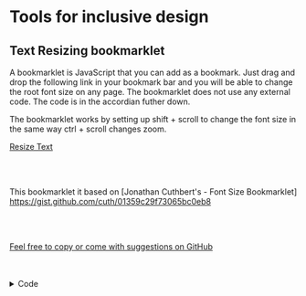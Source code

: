 # Tools for inclusive design

## Text Resizing bookmarklet

A bookmarklet is JavaScript that you can add as a bookmark. Just drag and drop the following link in your bookmark bar and you will be able to change the root font size on any page. The bookmarklet does not use any external code. The code is in the accordian futher down.

The bookmarklet works by setting up shift + scroll to change the font size in the same way ctrl + scroll changes zoom.

<a href='javascript:(function () {"use strict";var baseFontSize = parseInt(getComputedStyle(document.documentElement, null)["font-size"]);var scaling = 100;var el = document.createElement("div");el.style.border = "1px solid black";el.innerText = "Shift + scroll to change text size";el.style.position = "fixed";el.style.position = "inline-block";el.style.background = "white";el.style.padding = "10px";el.style.left = "20px";el.style.top = "20px";el.style.zIndex = "10000";document.body.appendChild(el);setTimeout(() => {document.body.removeChild(el);}, 3000);var timer;document.addEventListener("wheel", function (e) {if (!e.shiftKey) return;e.preventDefault();if (e.wheelDelta > 0) {scaling += 25;} else {scaling -= 25;}el.innerHTML = `${scaling.toString()}%`;el.style.left = e.clientX;el.style.top = e.clientY;document.body.appendChild(el);timer = Date.now();setTimeout(() => {if (Date.now() - timer > 800 && document.body.contains(el)) {document.body.removeChild(el);}}, 1000);document.documentElement.style.fontSize = (baseFontSize * scaling) / 100 + "px";});})();'>Resize Text</a>

<br/>
<br/>

This bookmarklet it based on [Jonathan Cuthbert's - Font Size Bookmarklet] https://gist.github.com/cuth/01359c29f73065bc0eb8

<br/>
<br/>

[Feel free to copy or come with suggestions on GitHub](https://github.com/dagfrode/dagfrode.github.io/blob/main/inclusive-design/tools.md)

<br/>
<br/>
<details>
<summary>Code</summary>
```
  (function () {
    "use strict";

    var baseFontSize = parseInt(
      getComputedStyle(document.documentElement, null)["font-size"]
    );
    var scaling = 100;

    var el = document.createElement("div");
    el.style.border = "1px solid black";
    el.innerText = "Shift + scroll to change text size";
    el.style.position = "fixed";
    el.style.position = "inline-block";
    el.style.background = "white";
    el.style.padding = "10px";
    el.style.left = "20px";
    el.style.top = "20px";
    el.style.zIndex = "10000";
    document.body.appendChild(el);

    setTimeout(() => {
      document.body.removeChild(el);
    }, 3000);

    var timer;

    document.addEventListener("wheel", function (e) {
      if (!e.shiftKey) return;
      e.preventDefault();

      if (e.wheelDelta > 0) {
        scaling += 25;
      } else {
        scaling -= 25;
      }
      el.innerHTML = `${scaling.toString()}%`;
      el.style.left = e.clientX;
      el.style.top = e.clientY;
      document.body.appendChild(el);
      timer = Date.now();
      setTimeout(() => {
        if (Date.now() - timer > 800 && document.body.contains(el)) {
          document.body.removeChild(el);
        }
      }, 1000);

      document.documentElement.style.fontSize = (baseFontSize * scaling) / 100 + "px";
    });

})();

```
</details>

```
